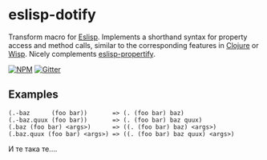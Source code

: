 # eslisp-dotify

Transform macro for [Eslisp](https://github.com/anko/eslisp). Implements a
shorthand syntax for property access and method calls, similar to the
corresponding features in [Clojure](http://clojure.org/java_interop#dot)
or [Wisp](github.com/gozala/wisp). Nicely complements [eslisp-propertify](https://github.com/anko/eslisp-propertify).

[![NPM](https://img.shields.io/npm/v/eslisp-dotify.svg)](https://www.npmjs.com/package/eslisp-dotify)
[![Gitter](https://img.shields.io/badge/chat-gitter_%E2%86%92-blue.svg)](https://gitter.im/anko/eslisp)

## Examples

```
(.-baz      (foo bar))       => (. (foo bar) baz)
(.-baz.quux (foo bar))       => (. (foo bar) baz quux)
(.baz (foo bar) <args>)      => ((. (foo bar) baz) <args>)
(.baz.quux (foo bar) <args>) => ((. (foo bar) baz quux) <args>)
```

И те така те....
